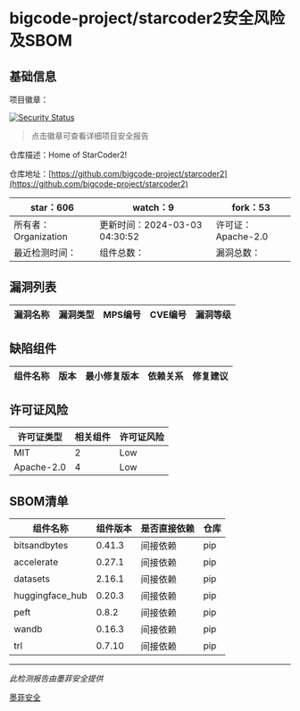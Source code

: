 # bigcode-project/starcoder2安全风险及SBOM

## 基础信息

项目徽章：

[![Security Status](https://www.murphysec.com/platform3/v31/badge/1764363782022041600.svg)](https://www.murphysec.com/console/report/1763636936624943104/1764363782022041600)

> 点击徽章可查看详细项目安全报告

仓库描述：Home of StarCoder2!

仓库地址：[https://github.com/bigcode-project/starcoder2](https://github.com/bigcode-project/starcoder2)

| star：606 | watch：9 | fork：53 |
| ----------- | -------------- | ------------ |
| 所有者：Organization | 更新时间：2024-03-03 04:30:52 | 许可证：Apache-2.0 |
| 最近检测时间： | 组件总数： | 漏洞总数： |




## 漏洞列表

| 漏洞名称 | 漏洞类型 | MPS编号 | CVE编号 | 漏洞等级 |
| ------- | ------ | ------- | ------ | ----- |





## 缺陷组件

| 组件名称 | 版本 | 最小修复版本 | 依赖关系 | 修复建议 |
| -------- | ---- | ------------ | -------- | -------- |





## 许可证风险

| 许可证类型 | 相关组件 | 许可证风险 |
| ---------- | -------- | ---------- |
|MIT|2|Low|
|Apache-2.0|4|Low|




## SBOM清单

| 组件名称 | 组件版本 | 是否直接依赖 | 仓库 |
| -------- | -------- | ------------ | ---- |
|bitsandbytes|0.41.3|间接依赖|pip|
|accelerate|0.27.1|间接依赖|pip|
|datasets|2.16.1|间接依赖|pip|
|huggingface_hub|0.20.3|间接依赖|pip|
|peft|0.8.2|间接依赖|pip|
|wandb|0.16.3|间接依赖|pip|
|trl|0.7.10|间接依赖|pip|


------

*此检测报告由墨菲安全提供*

[墨菲安全](www.murphysec.com)
